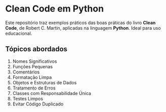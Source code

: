 # Clean Code em Python

Este repositório traz exemplos práticos das boas práticas do livro **Clean Code**, de Robert C. Martin, aplicadas na linguagem **Python**. Ideal para uso educacional.

## Tópicos abordados

1. Nomes Significativos
2. Funções Pequenas
3. Comentários
4. Formatação Limpa
5. Objetos e Estruturas de Dados
6. Tratamento de Erros
7. Classes com Responsabilidade Única
8. Testes Limpos
9. Evitar Código Duplicado